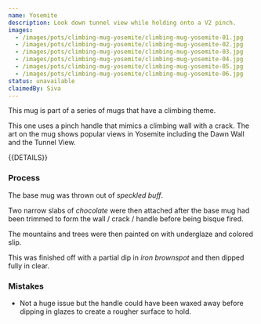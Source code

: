```yaml
---
name: Yosemite
description: Look down tunnel view while holding onto a V2 pinch.
images:
  - /images/pots/climbing-mug-yosemite/climbing-mug-yosemite-01.jpg
  - /images/pots/climbing-mug-yosemite/climbing-mug-yosemite-02.jpg
  - /images/pots/climbing-mug-yosemite/climbing-mug-yosemite-03.jpg
  - /images/pots/climbing-mug-yosemite/climbing-mug-yosemite-04.jpg
  - /images/pots/climbing-mug-yosemite/climbing-mug-yosemite-05.jpg
  - /images/pots/climbing-mug-yosemite/climbing-mug-yosemite-06.jpg
status: unavailable
claimedBy: Siva
---
```


This mug is part of a series of mugs that have a climbing theme. 

This one uses a pinch handle that mimics a climbing wall with a crack. The art on the mug shows popular views in Yosemite including the Dawn Wall and the Tunnel View.

{{DETAILS}}

### Process

The base mug was thrown out of *speckled buff*. 

Two narrow slabs of *chocolate* were then attached after the base mug had been trimmed to form the wall / crack / handle before being bisque fired.

The mountains and trees were then painted on with underglaze and colored slip.

This was finished off with a partial dip in *iron brownspot* and then dipped fully in clear.

### Mistakes

* Not a huge issue but the handle could have been waxed away before dipping in glazes to create a rougher surface to hold.